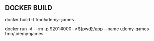 ## DOCKER BUILD

docker build -t fmo/udemy-games .

docker run -d --rm -p 9201:8000 -v $(pwd):/app --name udemy-games fmo/udemy-games

